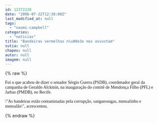 ```yaml
---
id: 12372228
date: "2006-07-22T12:38:00Z"
last_modified_at: null
tags:
  - "naomi-campbell"
categories:
  - "noticias"
title: "Bandeiras vermelhas n\u00e3o nos assustam"
sutia: null
chapeu: null
autor: null
imagem: null
---
```

{% raw %}
<p><P><FONT face=Verdana>Foi o que acabou de dizer o senador Sérgio Guerra (PSDB), coordenador geral da campanha de Geraldo Alckmin, na inauguração do comitê de Mendonça Filho (PFL) e Jarbas (PMDB), no Recife.</FONT></P></p>
<p><P><FONT face=Verdana>\"As bandeiras estão contaminadas pela corrupção, sanguessugas, mensalinho e mensalão\", acrescentou.</FONT></P> </p>
{% endraw %}